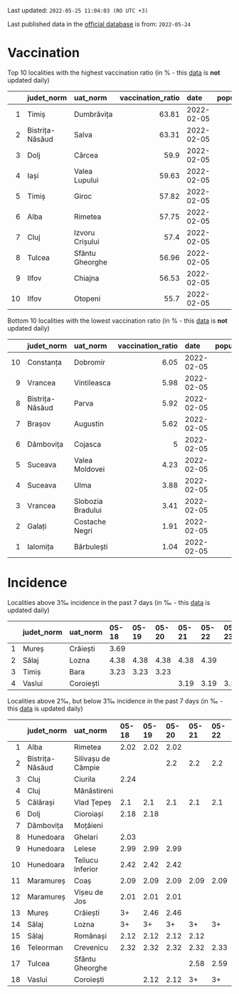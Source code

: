 Last updated: `2022-05-25 11:04:03 (RO UTC +3)`  
  
Last published data in the [official database](https://data.gov.ro/dataset/transparenta-covid) is from: `2022-05-24`
  
# Vaccination  
Top 10 localities with the highest vaccination ratio (in % - this [data](https://vaccinare-covid.gov.ro/situatia-vaccinarii-in-romania/) is **not** updated daily)  
  
|    | judet_norm      | uat_norm        |   vaccination_ratio | date       |   population |   dose_1 |
|---:|:----------------|:----------------|--------------------:|:-----------|-------------:|---------:|
|  1 | Timiș           | Dumbrăvița      |               63.81 | 2022-02-05 |        14668 |     9360 |
|  2 | Bistrița-Năsăud | Salva           |               63.31 | 2022-02-05 |         2753 |     1743 |
|  3 | Dolj            | Cârcea          |               59.9  | 2022-02-05 |         2838 |     1700 |
|  4 | Iași            | Valea Lupului   |               59.63 | 2022-02-05 |        10086 |     6014 |
|  5 | Timiș           | Giroc           |               57.82 | 2022-02-05 |        17954 |    10381 |
|  6 | Alba            | Rimetea         |               57.75 | 2022-02-05 |         1013 |      585 |
|  7 | Cluj            | Izvoru Crișului |               57.4  | 2022-02-05 |         1479 |      849 |
|  8 | Tulcea          | Sfântu Gheorghe |               56.96 | 2022-02-05 |          783 |      446 |
|  9 | Ilfov           | Chiajna         |               56.53 | 2022-02-05 |        28196 |    15939 |
| 10 | Ilfov           | Otopeni         |               55.7  | 2022-02-05 |        18314 |    10201 |
  
Bottom 10 localities with the lowest vaccination ratio (in % - this [data](https://vaccinare-covid.gov.ro/situatia-vaccinarii-in-romania/) is **not** updated daily)  
  
|    | judet_norm      | uat_norm          |   vaccination_ratio | date       |   population |   dose_1 |
|---:|:----------------|:------------------|--------------------:|:-----------|-------------:|---------:|
| 10 | Constanța       | Dobromir          |                6.05 | 2022-02-05 |         3702 |      224 |
|  9 | Vrancea         | Vintileasca       |                5.98 | 2022-02-05 |         1940 |      116 |
|  8 | Bistrița-Năsăud | Parva             |                5.92 | 2022-02-05 |         2585 |      153 |
|  7 | Brașov          | Augustin          |                5.62 | 2022-02-05 |         2116 |      119 |
|  6 | Dâmbovița       | Cojasca           |                5    | 2022-02-05 |         8975 |      449 |
|  5 | Suceava         | Valea Moldovei    |                4.23 | 2022-02-05 |         4680 |      198 |
|  4 | Suceava         | Ulma              |                3.88 | 2022-02-05 |         2242 |       87 |
|  3 | Vrancea         | Slobozia Bradului |                3.41 | 2022-02-05 |         8807 |      300 |
|  2 | Galați          | Costache Negri    |                1.91 | 2022-02-05 |         2727 |       52 |
|  1 | Ialomița        | Bărbulești        |                1.04 | 2022-02-05 |         7599 |       79 |
  
# Incidence  
Localities above 3‰ incidence in the past 7 days (in ‰ - this [data](https://data.gov.ro/dataset/transparenta-covid) is updated daily)  
  
|    | judet_norm   | uat_norm   | 05-18   | 05-19   | 05-20   | 05-21   | 05-22   | 05-23   | 05-24   |
|---:|:-------------|:-----------|:--------|:--------|:--------|:--------|:--------|:--------|:--------|
|  1 | Mureș        | Crăiești   | 3.69    |         |         |         |         |         |         |
|  2 | Sălaj        | Lozna      | 4.38    | 4.38    | 4.38    | 4.38    | 4.39    |         |         |
|  3 | Timiș        | Bara       | 3.23    | 3.23    | 3.23    |         |         |         |         |
|  4 | Vaslui       | Coroiești  |         |         |         | 3.19    | 3.19    | 3.19    | 3.19    |
  
Localities above 2‰, but below 3‰ incidence in the past 7 days (in ‰ - this [data](https://data.gov.ro/dataset/transparenta-covid) is updated daily)  
  
|    | judet_norm      | uat_norm           | 05-18   | 05-19   | 05-20   | 05-21   | 05-22   | 05-23   | 05-24   |
|---:|:----------------|:-------------------|:--------|:--------|:--------|:--------|:--------|:--------|:--------|
|  1 | Alba            | Rimetea            | 2.02    | 2.02    | 2.02    |         |         |         |         |
|  2 | Bistrița-Năsăud | Silivașu de Câmpie |         |         | 2.2     | 2.2     | 2.2     | 2.2     |         |
|  3 | Cluj            | Ciurila            | 2.24    |         |         |         |         |         |         |
|  4 | Cluj            | Mănăstireni        |         |         |         |         |         | 2.31    | 2.31    |
|  5 | Călărași        | Vlad Țepeș         | 2.1     | 2.1     | 2.1     | 2.1     | 2.1     | 2.1     | 2.1     |
|  6 | Dolj            | Cioroiași          | 2.18    | 2.18    |         |         |         |         |         |
|  7 | Dâmbovița       | Moțăieni           |         |         |         |         |         | 2.06    | 2.06    |
|  8 | Hunedoara       | Ghelari            | 2.03    |         |         |         |         |         |         |
|  9 | Hunedoara       | Lelese             | 2.99    | 2.99    | 2.99    |         |         |         |         |
| 10 | Hunedoara       | Teliucu Inferior   | 2.42    | 2.42    | 2.42    |         |         |         |         |
| 11 | Maramureș       | Coaș               | 2.09    | 2.09    | 2.09    | 2.09    | 2.09    | 2.09    |         |
| 12 | Maramureș       | Vișeu de Jos       | 2.01    | 2.01    | 2.01    |         |         |         |         |
| 13 | Mureș           | Crăiești           | 3+      | 2.46    | 2.46    |         |         |         |         |
| 14 | Sălaj           | Lozna              | 3+      | 3+      | 3+      | 3+      | 3+      | 2.19    | 2.19    |
| 15 | Sălaj           | Românași           | 2.12    | 2.12    | 2.12    | 2.12    |         |         |         |
| 16 | Teleorman       | Crevenicu          | 2.32    | 2.32    | 2.32    | 2.32    | 2.33    | 2.33    | 2.33    |
| 17 | Tulcea          | Sfântu Gheorghe    |         |         |         | 2.58    | 2.59    | 2.59    | 2.59    |
| 18 | Vaslui          | Coroiești          |         | 2.12    | 2.12    | 3+      | 3+      | 3+      | 3+      |
